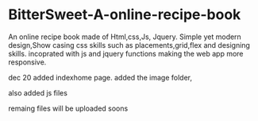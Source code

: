 # BitterSweet-A-online-recipe-book
An online recipe book made of Html,css,Js, Jquery.
Simple yet modern design,Show casing css skills such as placements,grid,flex and designing skills.
incoprated with js and jquery functions making the web app more responsive.

dec 20 added indexhome page.
added the image folder,

also added js files

remaing files will be uploaded soons
